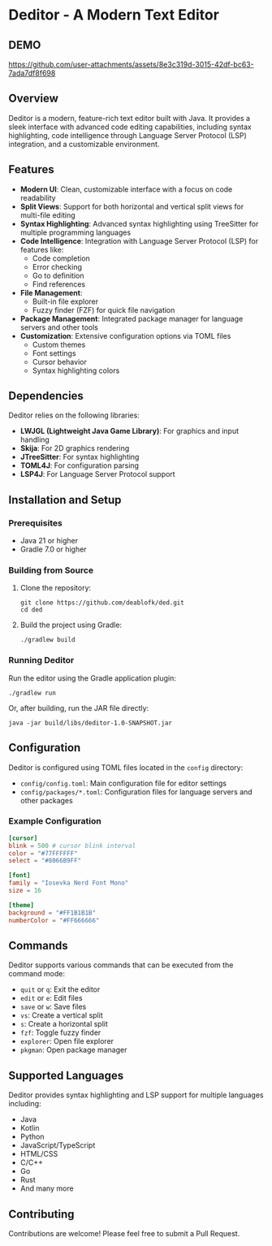 # Deditor - A Modern Text Editor

## DEMO 

https://github.com/user-attachments/assets/8e3c319d-3015-42df-bc63-7ada7df8f698

## Overview

Deditor is a modern, feature-rich text editor built with Java. It provides a sleek interface with advanced code editing capabilities, including syntax highlighting, code intelligence through Language Server Protocol (LSP) integration, and a customizable environment.

## Features

- **Modern UI**: Clean, customizable interface with a focus on code readability
- **Split Views**: Support for both horizontal and vertical split views for multi-file editing
- **Syntax Highlighting**: Advanced syntax highlighting using TreeSitter for multiple programming languages
- **Code Intelligence**: Integration with Language Server Protocol (LSP) for features like:
  - Code completion
  - Error checking
  - Go to definition
  - Find references
- **File Management**:
  - Built-in file explorer
  - Fuzzy finder (FZF) for quick file navigation
- **Package Management**: Integrated package manager for language servers and other tools
- **Customization**: Extensive configuration options via TOML files
  - Custom themes
  - Font settings
  - Cursor behavior
  - Syntax highlighting colors

## Dependencies

Deditor relies on the following libraries:

- **LWJGL (Lightweight Java Game Library)**: For graphics and input handling
- **Skija**: For 2D graphics rendering
- **JTreeSitter**: For syntax highlighting
- **TOML4J**: For configuration parsing
- **LSP4J**: For Language Server Protocol support

## Installation and Setup

### Prerequisites

- Java 21 or higher
- Gradle 7.0 or higher

### Building from Source

1. Clone the repository:
   ```
   git clone https://github.com/deablofk/ded.git
   cd ded
   ```

2. Build the project using Gradle:
   ```
   ./gradlew build
   ```

### Running Deditor

Run the editor using the Gradle application plugin:
```
./gradlew run
```

Or, after building, run the JAR file directly:
```
java -jar build/libs/deditor-1.0-SNAPSHOT.jar
```

## Configuration

Deditor is configured using TOML files located in the `config` directory:

- `config/config.toml`: Main configuration file for editor settings
- `config/packages/*.toml`: Configuration files for language servers and other packages

### Example Configuration

```toml
[cursor]
blink = 500 # cursor blink interval
color = "#77FFFFFF"
select = "#8066B9FF"

[font]
family = "Iosevka Nerd Font Mono"
size = 16

[theme]
background = "#FF1B1B1B"
numberColor = "#FF666666"
```

## Commands

Deditor supports various commands that can be executed from the command mode:

- `quit` or `q`: Exit the editor
- `edit` or `e`: Edit files
- `save` or `w`: Save files
- `vs`: Create a vertical split
- `s`: Create a horizontal split
- `fzf`: Toggle fuzzy finder
- `explorer`: Open file explorer
- `pkgman`: Open package manager

## Supported Languages

Deditor provides syntax highlighting and LSP support for multiple languages including:

- Java
- Kotlin
- Python
- JavaScript/TypeScript
- HTML/CSS
- C/C++
- Go
- Rust
- And many more

## Contributing

Contributions are welcome! Please feel free to submit a Pull Request.
